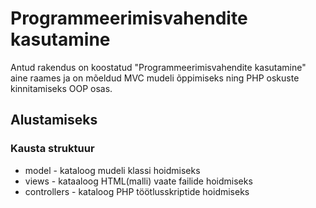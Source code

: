 # Programmeerimisvahendite kasutamine
Antud rakendus on koostatud
"Programmeerimisvahendite kasutamine" aine raames ja on mõeldud
MVC mudeli õppimiseks ning PHP oskuste kinnitamiseks OOP osas.
 ## Alustamiseks
 
   ### Kausta struktuur
* model - kataloog mudeli klassi hoidmiseks
* views - kataaloog HTML(malli) vaate failide hoidmiseks
* controllers - kataloog PHP töötlusskriptide hoidmiseks
